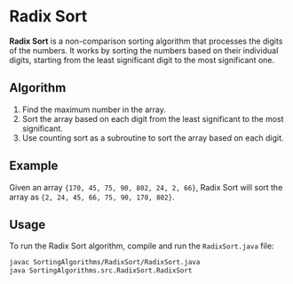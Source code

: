 # Radix Sort

**Radix Sort** is a non-comparison sorting algorithm that processes the digits of the numbers. It works by sorting the numbers based on their individual digits, starting from the least significant digit to the most significant one.

## Algorithm

1. Find the maximum number in the array.
2. Sort the array based on each digit from the least significant to the most significant.
3. Use counting sort as a subroutine to sort the array based on each digit.

## Example

Given an array `{170, 45, 75, 90, 802, 24, 2, 66}`, Radix Sort will sort the array as `{2, 24, 45, 66, 75, 90, 170, 802}`.

## Usage

To run the Radix Sort algorithm, compile and run the `RadixSort.java` file:

```bash
javac SortingAlgorithms/RadixSort/RadixSort.java
java SortingAlgorithms.src.RadixSort.RadixSort
```